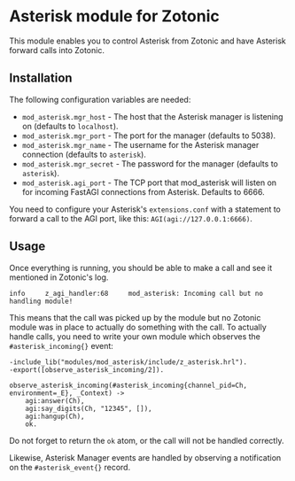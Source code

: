 Asterisk module for Zotonic
===========================

This module enables you to control Asterisk from Zotonic and have
Asterisk forward calls into Zotonic.

Installation
------------

The following configuration variables are needed:

 - `mod_asterisk.mgr_host` - The host that the Asterisk manager is
   listening on (defaults to `localhost`).
 - `mod_asterisk.mgr_port` - The port for the manager (defaults to 5038).
 - `mod_asterisk.mgr_name` - The username for the Asterisk manager connection (defaults to `asterisk`).
 - `mod_asterisk.mgr_secret` - The password for the manager (defaults to `asterisk`).
 - `mod_asterisk.agi_port` - The TCP port that mod_asterisk will
   listen on for incoming FastAGI connections from Asterisk. Defaults
   to 6666.

You need to configure your Asterisk's `extensions.conf` with a
statement to forward a call to the AGI port, like this:
`AGI(agi://127.0.0.1:6666)`.

Usage
-----

Once everything is running, you should be able to make a call and see
it mentioned in Zotonic's log.


    info     z_agi_handler:68     mod_asterisk: Incoming call but no handling module! 
    
This means that the call was picked up by the module but no Zotonic
module was in place to actually do something with the call. To
actually handle calls, you need to write your own module which
observes the `#asterisk_incoming{}` event:

    -include_lib("modules/mod_asterisk/include/z_asterisk.hrl").
    -export([observe_asterisk_incoming/2]).
    
    observe_asterisk_incoming(#asterisk_incoming{channel_pid=Ch, environment=_E}, _Context) ->
        agi:answer(Ch),
        agi:say_digits(Ch, "12345", []),
        agi:hangup(Ch),
        ok.
        
Do not forget to return the `ok` atom, or the call will not be handled correctly.

Likewise, Asterisk Manager events are handled by observing a
notification on the `#asterisk_event{}` record.
